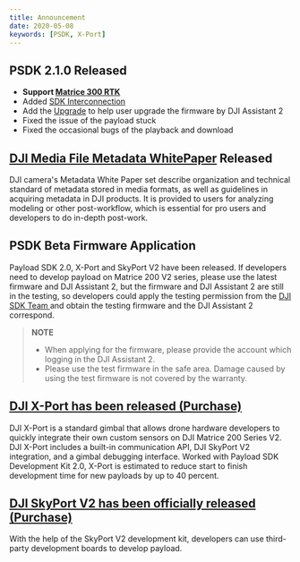 ```yaml
---
title: Announcement 
date: 2020-05-08
keywords: [PSDK, X-Port]
---
```


## PSDK 2.1.0 Released
*  **Support [Matrice 300 RTK](https://www.dji.com/matrice-300)**
* Added [SDK Interconnection](../basicfunction/SDK-mop.html)
* Add the [Upgrade](../basicfunction/upgrade.html) to help user upgrade the firmware by DJI Assistant 2
* Fixed the issue of the payload stuck 
* Fixed the occasional bugs of the playback and download 

## <a href="https://terra-1-g.djicdn.com/71a7d383e71a4fb8887a310eb746b47f/general/DJI_Media_File_Metadata_WhitePaper.zip">DJI Media File Metadata WhitePaper</a> Released
DJI camera's Metadata White Paper set describe organization and technical standard of metadata stored in media formats, as well as guidelines in acquiring metadata in DJI products. It is provided to users for analyzing modeling or other post-workflow, which is essential for pro users and developers to do in-depth post-work.

## PSDK Beta Firmware Application 
Payload SDK 2.0, X-Port and SkyPort V2 have been released. If developers need to develop payload on Matrice 200 V2 series, please use the latest firmware and DJI Assistant 2, but the firmware and DJI Assistant 2 are still in the testing, so developers could apply the testing permission from the <a href="mailto:dev@dji.com"> DJI SDK Team </a> and obtain the testing firmware and the DJI Assistant 2 correspond.

> **NOTE**
> * When applying for the firmware, please provide the account which logging in the DJI Assistant 2.
> * Please use the test firmware in the safe area. Damage caused by using the test firmware is not covered by the warranty.

## <font color=#1fA3f6> <a href="https://store.dji.com/product/dji-x-port"> DJI X-Port has been released (Purchase) </a> </font>
DJI X-Port is a standard gimbal that allows drone hardware developers to quickly integrate their own custom sensors on DJI Matrice 200 Series V2. DJI X-Port includes a built-in communication API, DJI SkyPort V2 integration, and a gimbal debugging interface. Worked with Payload SDK Development Kit 2.0, X-Port is estimated to reduce start to finish development time for new payloads by up to 40 percent.

## <font color=#1fA3f6> <a href="https://store.dji.com/product/psdk-development-kit-v2"> DJI SkyPort V2 has been officially released (Purchase) </a> </font>
With the help of the SkyPort V2 development kit, developers can use third-party development boards to develop payload.